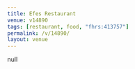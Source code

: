 ```yaml
---
title: Efes Restaurant
venue: v14890
tags: [restaurant, food, "fhrs:413757"]
permalink: /v/14890/
layout: venue
---
```

null